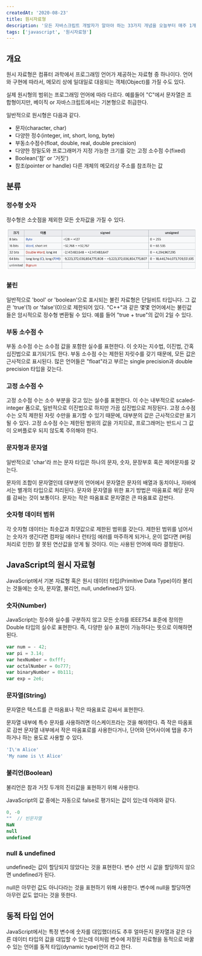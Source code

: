 ```yaml
---
createdAt: '2020-08-23'
title: 원시자료형
description: '모든 자바스크립트 개발자가 알아야 하는 33가지 개념을 오늘부터 매주 1개씩 정리해보려고 한다. 오늘은 두번째 개념 원시자료형에 대해 정리해보았다.'
tags: ['javascript', '원시자료형']
---
```

## 개요

원시 자료형은 컴퓨터 과학에서 프로그래밍 언어가 제공하는 자료형 중 하나이다. 언어와 구현에 따라서, 메모리 상에 일대일로 대응되는 객체(Object)를 가질 수도 있다.

실제 원시형의 범위는 프로그래밍 언어에 따라 다르다. 예를들어 "C"에서 문자열은 조합형이지만, 베이직 or 자바스크립트에서는 기본형으로 취급한다.

일반적으로 원시형은 다음과 같다.

- 문자(character, char)
- 다양한 정수(integer, int, short, long, byte)
- 부동소수점수(float, double, real, double precision)
- 다양한 정밀도와 프로그래머가 지정 가능한 크기를 갖는 고정 소수점 수(fixed)
- Boolean('참' or '거짓')
- 참조(pointer or handle) 다른 개체의 메모리상 주소를 참조하는 값

## 분류


### 정수형 숫자

정수형은 소숫점을 제외한 모든 숫자값을 가질 수 있다.

![정수형](./integer.png)

### 불린

일반적으로 'bool' or 'boolean'으로 표시되는 불린 자료형은 단일비트 타입니다. 그 값은 'true'(1) or 'false'(0)으로 제한되어 있다. "C++"과 같은 몇몇 언어에서는 불린값들은 암시적으로 정수형 변환될 수 있다. 
예를 들어 "true + true"의 값이 2일 수 있다.

### 부동 소수점 수

부동 소수점 수는 소수점 값을 포함한 실수를 표현한다. 이 숫자는 지수법, 이진법, 간혹 십진법으로 표기되기도 한다. 부동 소수점 수는 제한된 자릿수를 갖기 때문에, 모든 값은 근사적으로 표시된다. 많은 언어들은 "float"라고 부르는 single precision과 double precision 타입을 갖는다.

### 고정 소수점 수

고정 소수점 수는 소수 부분을 갖고 있는 실수를 표현한다. 이 수는 내부적으로 scaled-integer 폼으로, 일반적으로 이진법으로 하지만 가끔 십진법으로 저장된다. 고정 소수점 수는 오직 제한된 자릿 수만을 표기할 수 있기 때문에, 대부분의 값은 근사적으로만 표기될 수 있다. 고정 소수점 수는 제한된 범위의 값을 가지므로, 프로그래머는 반드시 그 값이 오버플로우 되지 않도록 주의해야 한다.

### 문자형과 문자열

일반적으로 'char'라 쓰는 문자 타입은 하나의 문자, 숫자, 문장부호 혹은 제어문자를 갖는다.

문자의 조합이 문자열인데 대부분의 언어에서 문자열은 문자의 배열과 동치이나, 자바에서는 별개의 타입으로 처리된다. 문자와 문자열을 위한 표기 방법은 따옴표로 해당 문자를 감싸는 것이 보통이다. 문자는 작은 따옴표로 문자열은 큰 따옴표로 감싼다.

### 숫자형 데이터 범위

각 숫자형 데이터는 최솟값과 최댓값으로 제한된 범위를 갖는다. 제한된 범위를 넘어서는 숫자가 생긴다면 컴파일 에러나 런타임 에러를 마주하게 되거나, 운이 없다면 (버림 처리로 인한) 잘 못된 연산값을 얻게 될 것이다. 이는 사용된 언어에 따라 결정된다.

## JavaScript의 원시 자료형

JavaScript에서 기본 자료형 혹은 원시 데이터 타입(Primitive Data Type)이라 불리는 것들에는 숫자, 문자열, 불리언, null, undefined가 있다.

### 숫자(Number)

JavaScript는 정수와 실수를 구분하지 않고 모든 숫자를 IEEE754 표준에 정의한 Double 타입의 실수로 표현한다. 즉, 다양한 실수 표현이 가능하다는 뜻으로 이해하면 된다.

```javascript
var num = - 42;
var pi = 3.14;
var hexNumber = 0xfff;
var octalNumber = 0o777;
var binaryNumber = 0b111;
var exp = 2e6;
```

### 문자열(String)

문자열은 텍스트를 큰 따옴표나 작은 따옴표로 감싸서 표현한다.

문자열 내부에 특수 문자를 사용하려면 이스케이프라는 것을 해야한다. 즉 작은 따옴표로 감싼 문자열 내부에서 작은 따옴표로를 사용한다거나, 단어와 단어사이에 탭을 추가하거나 하는 용도로 사용할 수 있다.

```javascript
'I\'m Alice'
'My name is \t Alice'
```

### 불리언(Boolean)

불리언은 참과 거짓 두개의 진리값을 표현하기 위해 사용한다.

JavaScript의 값 중에는 자동으로 false로 평가되는 값이 있는데 아래와 같다.

```javascript
0, -0
""  // 빈문자열
NaN
null
undefined
```

### null & undefined

undefined는 값이 할당되지 않았다는 것을 표현한다. 변수 선언 시 값을 할당하지 않으면 undefined가 된다.

null은 아무런 값도 아니다라는 것을 표현하기 위해 사용한다. 변수에 null을 할당하면 아무런 값도 없다는 것을 뜻한다.

## 동적 타입 언어

JavaScript에서는 특정 변수에 숫자를 대입했더라도 추후 얼마든지 문자열과 같은 다른 데이터 타입의 값을 대입할 수 있는데 이처럼 변수에 저장된 자료형을 동적으로 바꿀 수 있는 언어를 동적 타입(dynamic type)언어 라고 한다.
